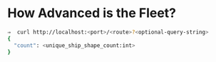 # How Advanced is the Fleet?

```bash
⇒  curl http://localhost:<port>/<route>?<optional-query-string>
{
  "count": <unique_ship_shape_count:int>
}
```
